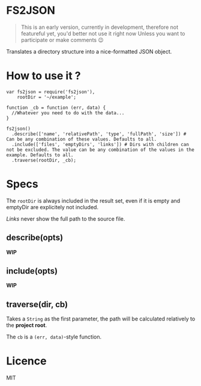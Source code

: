 # FS2JSON

> This is an early version, currently in development, therefore not featureful yet, you'd better not use it right now
> Unless you want to participate or make comments :wink:

Translates a directory structure into a nice-formatted JSON object.

# How to use it ?

    var fs2json = require('fs2json'),
        rootDir = '~/example';

    function _cb = function (err, data) {
      //Whatever you need to do with the data...
    }

    fs2json()
      .describe(['name', 'relativePath', 'type', 'fullPath', 'size']) # Can be any combination of these values. Defaults to all.
      .include(['files', 'emptyDirs', 'links']) # Dirs with children can not be excluded. The value can be any combination of the values in the example. Defaults to all.
      .traverse(rootDir, _cb);

# Specs

The `rootDir` is always included in the result set, even if it is empty and emptyDir are explicitely not included.

_Links_ never show the full path to the source file.

## describe(opts)

__WIP__

## include(opts)

__WIP__

## traverse(dir, cb)

Takes a `String` as the first parameter, the path will be calculated relatively to the __project root__.

The `cb` is a `(err, data)`-style function.

# Licence

MIT


